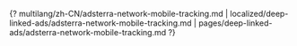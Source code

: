 {? multilang/zh-CN/adsterra-network-mobile-tracking.md | localized/deep-linked-ads/adsterra-network-mobile-tracking.md | pages/deep-linked-ads/adsterra-network-mobile-tracking.md ?}
